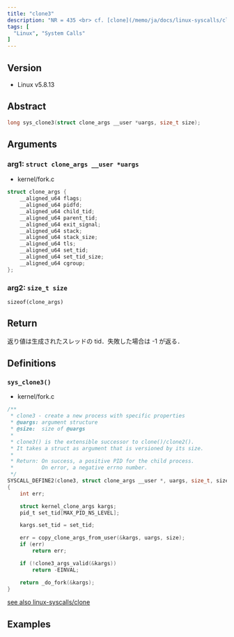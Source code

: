 ```yaml
---
title: "clone3"
description: "NR = 435 <br> cf. [clone](/memo/ja/docs/linux-syscalls/clone/)"
tags: [
  "Linux", "System Calls"
]
---
```


## Version

- Linux v5.8.13

## Abstract

```c
long sys_clone3(struct clone_args __user *uargs, size_t size);
```

## Arguments

### arg1: `struct clone_args __user *uargs`

- kernel/fork.c

```c
struct clone_args {
	__aligned_u64 flags;
	__aligned_u64 pidfd;
	__aligned_u64 child_tid;
	__aligned_u64 parent_tid;
	__aligned_u64 exit_signal;
	__aligned_u64 stack;
	__aligned_u64 stack_size;
	__aligned_u64 tls;
	__aligned_u64 set_tid;
	__aligned_u64 set_tid_size;
	__aligned_u64 cgroup;
};
```

### arg2: `size_t size`

`sizeof(clone_args)`

## Return

返り値は生成されたスレッドの tid．失敗した場合は -1 が返る．

## Definitions

### `sys_clone3()`

- kernel/fork.c

```c
/**
 * clone3 - create a new process with specific properties
 * @uargs: argument structure
 * @size:  size of @uargs
 *
 * clone3() is the extensible successor to clone()/clone2().
 * It takes a struct as argument that is versioned by its size.
 *
 * Return: On success, a positive PID for the child process.
 *         On error, a negative errno number.
 */
SYSCALL_DEFINE2(clone3, struct clone_args __user *, uargs, size_t, size)
{
	int err;

	struct kernel_clone_args kargs;
	pid_t set_tid[MAX_PID_NS_LEVEL];

	kargs.set_tid = set_tid;

	err = copy_clone_args_from_user(&kargs, uargs, size);
	if (err)
		return err;

	if (!clone3_args_valid(&kargs))
		return -EINVAL;

	return _do_fork(&kargs);
}
```

[see also linux-syscalls/clone](../clone/)

## Examples

